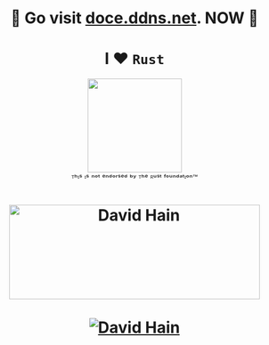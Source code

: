 <h1 align="center">🚨 Go visit <a href="https://doce.ddns.net">doce.ddns.net</a>. NOW 🚨</code></h1>
<h1 align="center">I ❤ <code>Rust</code></h1>
<p align="center"><img width=169 src="https://media.tenor.com/v1dPoOluqiwAAAAC/ferris-rust.gif"/><br />
ᵀʰᶦˢ ᶦˢ ⁿᵒᵗ ᵉⁿᵈᵒʳˢᵉᵈ ᵇʸ ᵀʰᵉ ᴿᵘˢᵗ ᶠᵒᵘⁿᵈᵃᵗᶦᵒⁿ™</p>

<h1 align="center"><img</h1>

  <a href="https://github.com/d-hain">
    <img width=450 height=170 align="center" alt="David Hain" src="https://github-readme-stats.vercel.app/api?username=d-hain&include_all_commits=true&count_private=true&theme=midnight-purple&show_icons=true&bg_color=0D1117&border_radius=20&rank_icon=github" />
  </a>
  <br /><br />
  <a href="https://github.com/d-hain">
    <img align="center" alt="David Hain" src="https://github-readme-stats.vercel.app/api/top-langs/?username=d-hain&include_all_commits=true&count_private=true&theme=midnight-purple&show_icons=true&bg_color=0D1117&border_radius=20&langs_count=5" />
  </a>
